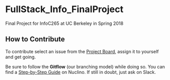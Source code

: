 # FullStack_Info_FinalProject
Final Project for InfoC265 at UC Berkeley in Spring 2018

## How to Contribute

To contribute select an issue from the [Project Board](https://github.com/FroeMic/FullStack_Info_FinalProject/projects/1), assign it to yourself and get going.

Be sure to follow the **Gitflow** (our branching model) while doing so. You can find a [Step-by-Step Guide](https://share.nuclino.com/p/GitFlow-How-To-Bf6rSHUFJdB7PUpgRi_uxU) on Nuclino. If still in doubt, just ask on Slack.
